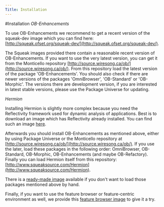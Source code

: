 ```yaml
---
Title: Installation
---
```

#Installation
<i>OB-Enhancements</i>

To use OB-Enhancements we recommend to get a recent version of the squeak-dev image which you can find here:
[http://squeak.ofset.org/squeak-dev/](http://squeak.ofset.org/squeak-dev/).

The Squeak images provided there contain a reasonable recent version of OB-Enhancements. If you want to use the very latest version, you can get it from the Monticello repository [http://source.wiresong.ca/ob/](http://source.wiresong.ca/ob/). From this repository load the latest version of the package 'OB-Enhancements'. You should also check if there are newer versions of the packages 'OmniBrowser', 'OB-Standard' or 'OB-Morphic'.
The versions there are development version, if you are interested in latest stable versions, please use the Package Universe for updating.

<i>Hermion</i>

Installing Hermion is slightly more complex because you need the Reflectivity framework used for dynamic analysis of applications. Best is to download an image which has Reflectivity already installed. You can find such an image [here](%assets_url%/download/reflectivity/reflectivity.zip).

Afterwards you should install OB-Enhancements as mentioned above, either by using Package Universe or the Monticello repository at [http://source.wiresong.ca/ob/](http://source.wiresong.ca/ob/). If you use the later, load these packages in the following order: OmniBrowser, OB-Standard, OB-Morphic, OB-Enhancements (and maybe OB-Refactory).
Finally you can load Hermion itself from this repository: [http://www.squeaksource.com/Hermion](http://www.squeaksource.com/Hermion).

There is a [ready-made image](%base_url%/download/Hermion/Hermion.zip) available if you don't want to load those packages mentioned above by hand.

Finally, if you want to use the feature browser or feature-centric environment as well, we provide this [feature browser image](%base_url%/download/Hermion/FeatureBrowser.zip)  to give it a try.
